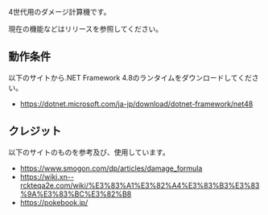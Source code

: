 4世代用のダメージ計算機です。

現在の機能などはリリースを参照してください。

## 動作条件
以下のサイトから.NET Framework 4.8のランタイムをダウンロードしてください。
- https://dotnet.microsoft.com/ja-jp/download/dotnet-framework/net48

## クレジット
以下のサイトのものを参考及び、使用しています。

- https://www.smogon.com/dp/articles/damage_formula
- https://wiki.xn--rckteqa2e.com/wiki/%E3%83%A1%E3%82%A4%E3%83%B3%E3%83%9A%E3%83%BC%E3%82%B8
- https://pokebook.jp/

